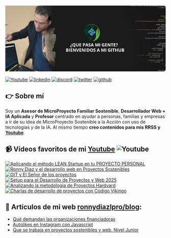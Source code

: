 
[![Header](https://github.com/ronnydiazloppro/ronnydiazlpro/blob/main/banner%20github.png "Header")](https://www.youtube.com/channel/UC19BC9ec0iLs1e_XgOdYo8g)


[![Youtube](https://img.shields.io/static/v1?label=&message=youtube&color=FF0000&logo=youtube&logoColor=white&style=for-the-badge)](https://www.youtube.com/channel/UC19BC9ec0iLs1e_XgOdYo8g)
[![linkedin](https://img.shields.io/static/v1?label=&message=linkedin&color=0e76a8&logo=linkedin&logoColor=white&style=for-the-badge)](https://www.linkedin.com/in/ronny-diaz-lopez-888983311/)
[![discord](https://img.shields.io/static/v1?label=&message=discord&color=7289da&logo=discord&logoColor=white&style=for-the-badge)](https://discord.com/channels/1378033658190889092/1378034247641727139)
[![twitter](https://img.shields.io/static/v1?label=&message=twitter&color=1DA1F2&logo=twitter&logoColor=white&style=for-the-badge)](https://x.com/sevimed1737051)
[![github](https://img.shields.io/static/v1?label=&message=github&color=171515&logo=github&logoColor=white&style=for-the-badge)](https://github.com/ronnydiazloppro)


## 👉 Sobre mí
Soy un **Asesor de MicroProyecto Familiar Sostenible**, **Desarrollador Web + IA Aplicada** y **Profesor** centrado en ayudar a personas, familias y empresas a ir de su idea de MicroProyecto Sostenible a la Acción con uso de tecnologias y de la IA.
Al mismo tiempo **creo contenidos para mis RRSS y [Youtube](https://www.youtube.com/channel/UC19BC9ec0iLs1e_XgOdYo8g)**.


## 📹 Vídeos favoritos de mi [Youtube](https://youtube.com/EduardoFierroPro?sub_confirmation=1) ![Youtube](https://img.shields.io/youtube/channel/subscribers/UC3iVwWjDFlcMW4NPVfS3-NA)
<a href='https://www.youtube.com/watch?v=j6RZqCe4hTs' title="Aplicando el método LEAN Startup en tu PROYECTO PERSONAL - ver en Youtube" target='_blank'>
  <img width='32%'  src='https://i3.ytimg.com/vi/j6RZqCe4hTs/maxresdefault.jpg' alt='Aplicando el método LEAN Startup en tu PROYECTO PERSONAL' />
</a>
<a href='https://www.youtube.com/watch?v=1hDGvWJXzqM' title="Ronny Diaz y el desarrollo web en Proyectos Sostenibles - ver en Youtube" target='_blank'>
  <img width='32%'  src='https://i3.ytimg.com/vi/1hDGvWJXzqM/maxresdefault.jpg' alt='Ronny Diaz y el desarrollo web en Proyectos Sostenibles' />
</a>
<a href='https://www.youtube.com/watch?v=GC_V4NeWbOs' title="GIT y El Señor de los proyectos - ver en Youtube" target='_blank'>
  <img width='32%' src='https://img.youtube.com/vi/GC_V4NeWbOs/maxresdefault.jpg' alt='GIT y El Señor de los proyectos' />
</a>
<a href='https://www.youtube.com/watch?v=-chk3tKvNLI' title="Setup para el Desarrollo de Proyectos y Web 2025 - ver en Youtube" target='_blank'>
  <img width='32%' src='https://img.youtube.com/vi/-chk3tKvNLI/maxresdefault.jpg' alt='Setup para el Desarrollo de Proyectos y Web 2025' />
</a>
<a href='https://www.youtube.com/watch?v=WCUASu4V258' title="Analizando la metodologia de Proyectos Hardvard - ver en Youtube" target='_blank'>
  <img width='32%' src='https://i3.ytimg.com/vi/WCUASu4V258/maxresdefault.jpg' alt='Analizando la metodologia de Proyectos Hardvard' />
</a>
<a href='https://www.youtube.com/watch?v=P51PMs0sKys' title="Charlas de desarrollo de proyectos con Código Vikingo - ver en Youtube" target='_blank'>
  <img width='32%' src='https://i3.ytimg.com/vi/P51PMs0sKys/maxresdefault.jpg' alt='Charlas de desarrollo de proyectos con Código Vikingo' />
</a>


## 📝 Artículos de mi web [ronnydiazlpro/blog](https://eduardofierro.pro/blog/):
- [Qué demandan las organizaciones financiadoras](https://eduardofierro.pro/blog/https://eduardofierro.pro/blog/que-demandan-las-empresas/)
- [Autolikes en Instagram con Javascript](https://eduardofierro.pro/blog/autolikes-en-instagram-con-javascript/)
- [Que se trabaja en proyectos sostenibles y web. Nivel Junior](https://eduardofierro.pro/blog/que-se-trabaja-en-programacion-web/)
